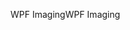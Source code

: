 <span data-ttu-id="47a18-101">WPF Imaging</span><span class="sxs-lookup"><span data-stu-id="47a18-101">WPF Imaging</span></span>